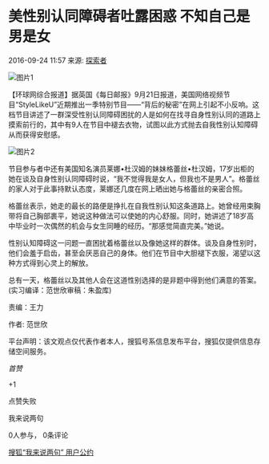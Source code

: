 # 美性别认同障碍者吐露困惑 不知自己是男是女

2016-09-24 11:57 来源: [探索者](https://www.sohu.com/a/%E6%8E%A2%E7%B4%A2%E8%80%85?spm=smpc.content-abroad.content.1.1730962984353PuAlzrj)

![图片1](http://n1.itc.cn/img8/wb/recom/2016/09/24/147468942814098276.JPEG)

【环球网综合报道】据英国《每日邮报》9月21日报道，美国网络视频节目“StyleLikeU”近期推出一季特别节目——“背后的秘密”在网上引起不小反响。这档节目讲述了一群深受性别认同障碍困扰的人是如何在找寻自身性别认同的道路上摸索前行的，其中有9人在节目中褪去衣物，试图以此方式抛去自我性别认知障碍从而获得安慰感。

![图片2](http://n1.itc.cn/img8/wb/recom/2016/09/24/147468942972006492.JPEG)

节目参与者中还有美国知名演员莱娜•杜汉姆的妹妹格蕾丝•杜汉姆，17岁出柜的她在谈及自身性别认同障碍时说，“我不觉得我是女人，但我也不是男人”。格蕾丝的家人对于此事持默认态度，莱娜还几度在网上晒出她与格蕾丝的亲密合照。

格蕾丝表示，她走的最长的路便是挣扎在自我性别认知这条道路上。她曾经用束胸带将自己胸部裹平，她说这种做法可以使她的内心舒服。同时，她讲述了18岁高中毕业时一次偶然的机会与女生同睡的经历。“那感觉简直完美。”她说。

性别认知障碍这一问题一直困扰着格蕾丝以及像她这样的群体。谈及自身性别时，他们会羞于启齿，甚至会厌恶自己的身体。他们在节目中大胆褪下衣服，渴望以这种方式得到心灵上的解放。

总有一天，格蕾丝以及其他人会在这道性别选择的是非题中得到他们满意的答案。(实习编译：范世欣审稿：朱盈库)

责编：王力

作者: 范世欣

平台声明：该文观点仅代表作者本人，搜狐号系信息发布平台，搜狐仅提供信息存储空间服务。

_首赞_

+1

点赞失败

我来说两句

0人参与， 0条评论

[搜狐“我来说两句” 用户公约](http://zt.pinglun.sohu.com/s2014/sljyhgy/index.shtml)